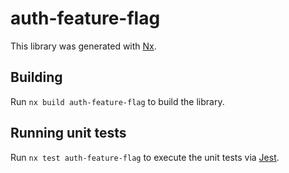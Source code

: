 # auth-feature-flag

This library was generated with [Nx](https://nx.dev).

## Building

Run `nx build auth-feature-flag` to build the library.

## Running unit tests

Run `nx test auth-feature-flag` to execute the unit tests via [Jest](https://jestjs.io).
